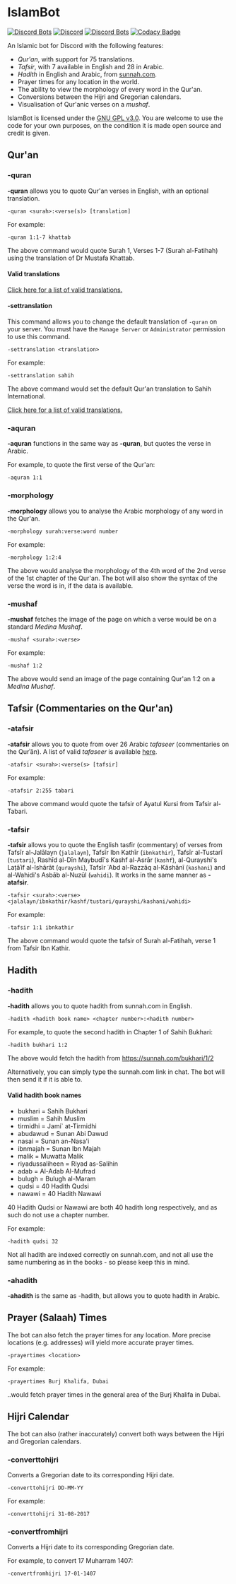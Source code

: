 # IslamBot

[![Discord Bots](https://top.gg/api/widget/status/352815253828141056.svg)](https://top.gg/bot/352815253828141056)
[![Discord](https://img.shields.io/discord/610613297452023837?label=Support%20Server)](https://discord.gg/Ud3MHJR)
[![Discord Bots](https://top.gg/api/widget/lib/352815253828141056.svg?noavatar=true)](https://top.gg/bot/352815253828141056)
[![Codacy Badge](https://api.codacy.com/project/badge/Grade/956ae763120b46bda59e552edfc0677d)](https://www.codacy.com/manual/galacticwarrior9/islambot?utm_source=github.com&amp;utm_medium=referral&amp;utm_content=galacticwarrior9/islambot&amp;utm_campaign=Badge_Grade)


An Islamic bot for Discord with the following features:

* *Qur'an*, with support for 75 translations.
* *Tafsir*, with 7 available in English and 28 in Arabic.
* *Hadith* in English and Arabic, from [sunnah.com](https://sunnah.com).
* Prayer times for any location in the world. 
* The ability to view the morphology of every word in the Qur'an. 
* Conversions between the Hijri and Gregorian calendars.
* Visualisation of Qur'anic verses on a *mushaf*. 

IslamBot is licensed under the [GNU GPL v3.0](https://github.com/galacticwarrior9/islambot/blob/master/LICENSE). You are welcome to use the code for your own purposes, on the condition it is made open source and credit is given.


## Qur'an

### -quran
**-quran** allows you to quote Qur'an verses in English, with an optional translation.

```
-quran <surah>:<verse(s)> [translation]
```

For example:

```
-quran 1:1-7 khattab 
```
The above command would quote Surah 1, Verses 1-7 (Surah al-Fatihah) using the translation of Dr Mustafa Khattab.

#### Valid translations

[Click here for a list of valid translations.](https://github.com/galacticwarrior9/islambot/blob/master/Translations.md)


#### -settranslation

This command allows you to change the default translation of `-quran` on your server. You must have the `Manage Server` or `Administrator` permission to use this command. 

```
-settranslation <translation>
```

For example:

```
-settranslation sahih 
```
The above command would set the default Qur'an translation to Sahih International. 


[Click here for a list of valid translations.](https://github.com/galacticwarrior9/islambot/blob/master/Translations.md)


### -aquran
**-aquran** functions in the same way as **-quran**, but quotes the verse in Arabic.

For example, to quote the first verse of the Qur'an:
```
-aquran 1:1
```

### -morphology
**-morphology** allows you to analyse the Arabic morphology of any word in the Qur'an.

```
-morphology surah:verse:word number
```

For example:
```
-morphology 1:2:4
```
The above would analyse the morphology of the 4th word of the 2nd verse of the 1st chapter of the Qur'an. The bot will also show the syntax of the verse the word is in, if the data is available.


### -mushaf
**-mushaf** fetches the image of the page on which a verse would be on a standard *Medina Mushaf*. 

```
-mushaf <surah>:<verse>
```

For example:
```
-mushaf 1:2
```
The above would send an image of the page containing Qur'an 1:2 on a *Medina Mushaf*. 



## Tafsir (Commentaries on the Qur'an) 

### -atafsir
**-atafsir** allows you to quote from over 26 Arabic *tafaseer* (commentaries on the Qurʾān). A list of valid *tafaseer* is available [here](https://github.com/galacticwarrior9/islambot/blob/master/Tafsir.md).

```
-atafsir <surah>:<verse(s> [tafsir]
```

For example:

```
-atafsir 2:255 tabari
```

The above command would quote the tafsir of Ayatul Kursi from Tafsir al-Tabari.


### -tafsir
**-tafsir** allows you to quote the English tasfir (commentary) of verses from Tafsīr al-Jalālayn (`jalalayn`), Tafsīr Ibn Kathīr (`ibnkathir`), Tafsīr al-Tustarī (`tustari`), Rashīd al-Dīn Maybudī's Kashf al-Asrār (`kashf`), al-Qurayshi's Laṭāʾif al-Ishārāt (`qurayshi`), Tafsīr ʿAbd al-Razzāq al-Kāshānī (`kashani`) and al-Wahidi's Asbāb al-Nuzūl (`wahidi`). It works in the same manner as **-atafsir**.

```
-tafsir <surah>:<verse> <jalalayn/ibnkathir/kashf/tustari/qurayshi/kashani/wahidi>
```

For example:

```
-tafsir 1:1 ibnkathir
```
The above command would quote the tafsir of Surah al-Fatihah, verse 1 from Tafsir Ibn Kathir. 

## Hadith 

### -hadith
**-hadith** allows you to quote hadith from sunnah.com in English.

```
-hadith <hadith book name> <chapter number>:<hadith number>
```

For example, to quote the second hadith in Chapter 1 of Sahih Bukhari:
```
-hadith bukhari 1:2
```

The above would fetch the hadith from https://sunnah.com/bukhari/1/2

Alternatively, you can simply type the sunnah.com link in chat. The bot will then send it if it is able to. 


#### Valid hadith book names 

* bukhari = Sahih Bukhari
* muslim = Sahih Muslim
* tirmidhi = Jami` at-Tirmidhi
* abudawud = Sunan Abi Dawud
* nasai = Sunan an-Nasa'i
* ibnmajah = Sunan Ibn Majah
* malik = Muwatta Malik
* riyadussaliheen = Riyad as-Salihin
* adab = Al-Adab Al-Mufrad
* bulugh = Bulugh al-Maram
* qudsi = 40 Hadith Qudsi
* nawawi = 40 Hadith Nawawi

40 Hadith Qudsi or Nawawi are both 40 hadith long respectively, and as such do not use a chapter number.

For example:
```
-hadith qudsi 32
```

Not all hadith are indexed correctly on sunnah.com, and not all use the same numbering as in the books - so please keep this in mind.

### -ahadith
**-ahadith** is the same as -hadith, but allows you to quote hadith in Arabic. 


## Prayer (Salaah) Times

The bot can also fetch the prayer times for any location. More precise locations (e.g. addresses) will yield more accurate prayer times. 

```
-prayertimes <location>
```

For example:
```
-prayertimes Burj Khalifa, Dubai
```

..would fetch prayer times in the general area of the Burj Khalifa in Dubai. 


## Hijri Calendar

The bot can also (rather inaccurately) convert both ways between the Hijri and Gregorian calendars.

### -converttohijri
Converts a Gregorian date to its corresponding Hijri date.

```
-converttohijri DD-MM-YY 
```

For example:
```
-converttohijri 31-08-2017
```

### -convertfromhijri
Converts a Hijri date to its corresponding Gregorian date.

For example, to convert 17 Muharram 1407:
```
-convertfromhijri 17-01-1407
```

